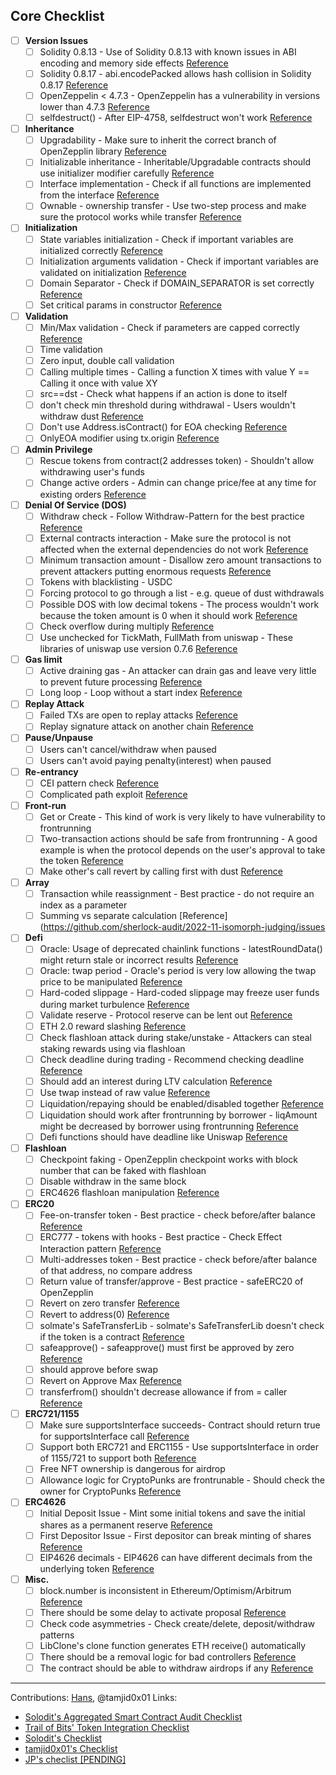 ## Core Checklist

- [ ] **Version Issues**
  - [ ] Solidity 0.8.13 - Use of Solidity 0.8.13 with known issues in ABI encoding and memory side effects [Reference](https://github.com/code-423n4/2022-06-putty-findings/issues/348)
  - [ ] Solidity 0.8.17 - abi.encodePacked allows hash collision in Solidity 0.8.17 [Reference](https://github.com/sherlock-audit/2022-10-nftport-judging/issues/118)
  - [ ] OpenZeppelin < 4.7.3 - OpenZeppelin has a vulnerability in versions lower than 4.7.3 [Reference](https://github.com/sherlock-audit/2022-09-harpie-judging/blob/main/010-M/010-h.md)
  - [ ] selfdestruct() - After EIP-4758, selfdestruct won't work [Reference](https://github.com/code-423n4/2022-07-axelar-findings/issues/20)

- [ ] **Inheritance**
  - [ ] Upgradability - Make sure to inherit the correct branch of OpenZepplin library [Reference](https://solodit.xyz/issues/912)
  - [ ] Initializable inheritance - Inheritable/Upgradable contracts should use initializer modifier carefully [Reference](https://solodit.xyz/issues/1684)
  - [ ] Interface implementation - Check if all functions are implemented from the interface [Reference](https://solodit.xyz/issues/1322)
  - [ ] Ownable - ownership transfer - Use two-step process and make sure the protocol works while transfer [Reference](https://solodit.xyz/issues/3525)

- [ ] **Initialization**
  - [ ] State variables initialization - Check if important variables are initialized correctly [Reference](https://solodit.xyz/issues/2594)
  - [ ] Initialization arguments validation - Check if important variables are validated on initialization [Reference](https://solodit.xyz/issues/3537)
  - [ ] Domain Separator - Check if DOMAIN_SEPARATOR is set correctly [Reference](https://solodit.xyz/issues/2507)
  - [ ] Set critical params in constructor [Reference](https://github.com/code-423n4/2022-05-backd-findings/issues/99)

- [ ] **Validation**
  - [ ] Min/Max validation - Check if parameters are capped correctly [Reference](https://solodit.xyz/issues/3591)
  - [ ] Time validation
  - [ ] Zero input, double call validation
  - [ ] Calling multiple times - Calling a function X times with value Y == Calling it once with value XY
  - [ ] src==dst - Check what happens if an action is done to itself
  - [ ] don't check min threshold during withdrawal - Users wouldn't withdraw dust [Reference](https://solodit.xyz/issues/5912)
  - [ ] Don't use Address.isContract() for EOA checking [Reference](https://solodit.xyz/issues/5925)
  - [ ] OnlyEOA modifier using tx.origin [Reference](https://solodit.xyz/issues/6662)

- [ ] **Admin Privilege**
  - [ ] Rescue tokens from contract(2 addresses token) - Shouldn't allow withdrawing user's funds
  - [ ] Change active orders - Admin can change price/fee at any time for existing orders [Reference](https://github.com/code-423n4/2022-06-putty-findings/issues/422)

- [ ] **Denial Of Service (DOS)**
  - [ ] Withdraw check - Follow Withdraw-Pattern for the best practice [Reference](https://solodit.xyz/issues/2939)
  - [ ] External contracts interaction - Make sure the protocol is not affected when the external dependencies do not work [Reference](https://solodit.xyz/issues/2967)
  - [ ] Minimum transaction amount - Disallow zero amount transactions to prevent attackers putting enormous requests [Reference](https://solodit.xyz/issues/1516)
  - [ ] Tokens with blacklisting - USDC
  - [ ] Forcing protocol to go through a list - e.g. queue of dust withdrawals
  - [ ] Possible DOS with low decimal tokens - The process wouldn't work because the token amount is 0 when it should work [Reference](https://solodit.xyz/issues/6998)
  - [ ] Check overflow during multiply [Reference](https://solodit.xyz/issues/6854)
  - [ ] Use unchecked for TickMath, FullMath from uniswap - These libraries of uniswap use version 0.7.6 [Reference](https://solodit.xyz/issues/6879)

- [ ] **Gas limit**
  - [ ] Active draining gas - An attacker can drain gas and leave very little to prevent future processing [Reference](https://solodit.xyz/issues/3709)
  - [ ] Long loop - Loop without a start index [Reference](https://github.com/sherlock-audit/2022-11-isomorph-judging/issues/69)

- [ ] **Replay Attack**
  - [ ] Failed TXs are open to replay attacks [Reference](https://github.com/code-423n4/2022-03-rolla-findings/issues/45)
  - [ ] Replay signature attack on another chain [Reference](https://github.com/sherlock-audit/2022-09-harpie-judging/blob/main/004-M/004-m.md)

- [ ] **Pause/Unpause**
  - [ ] Users can't cancel/withdraw when paused
  - [ ] Users can't avoid paying penalty(interest) when paused

- [ ] **Re-entrancy**
  - [ ] CEI pattern check [Reference](https://solodit.xyz/issues/3560)
  - [ ] Complicated path exploit [Reference](https://solodit.xyz/issues/3383)

- [ ] **Front-run**
  - [ ] Get or Create - This kind of work is very likely to have vulnerability to frontrunning
  - [ ] Two-transaction actions should be safe from frontrunning - A good example is when the protocol depends on the user's approval to take the token [Reference](https://github.com/sherlock-audit/2022-11-isomorph-judging/issues/47)
  - [ ] Make other's call revert by calling first with dust [Reference](https://solodit.xyz/issues/5920)

- [ ] **Array**
  - [ ] Transaction while reassignment - Best practice - do not require an index as a parameter
  - [ ] Summing vs separate calculation [Reference](https://github.com/sherlock-audit/2022-11-isomorph-judging/issues

- [ ] **Defi**
  - [ ] Oracle: Usage of deprecated chainlink functions - latestRoundData() might return stale or incorrect results [Reference](https://github.com/code-423n4/2022-04-backd-findings/issues/17)
  - [ ] Oracle: twap period - Oracle's period is very low allowing the twap price to be manipulated [Reference](https://github.com/code-423n4/2022-06-canto-v2-findings/issues/124)
  - [ ] Hard-coded slippage - Hard-coded slippage may freeze user funds during market turbulence [Reference](https://github.com/code-423n4/2022-05-sturdy-findings/issues/133)
  - [ ] Validate reserve - Protocol reserve can be lent out [Reference](https://github.com/sherlock-audit/2022-08-sentiment-judging/blob/main/122-M/1-report.md)
  - [ ] ETH 2.0 reward slashing [Reference](https://solodit.xyz/issues/5924)
  - [ ] Check flashloan attack during stake/unstake - Attackers can steal staking rewards using via flashloan
  - [ ] Check deadline during trading - Recommend checking deadline [Reference](https://solodit.xyz/issues/6297)
  - [ ] Should add an interest during LTV calculation [Reference](https://solodit.xyz/issues/6644)
  - [ ] Use twap instead of raw value [Reference](https://solodit.xyz/issues/6647)
  - [ ] Liquidation/repaying should be enabled/disabled together [Reference](https://solodit.xyz/issues/6649)
  - [ ] Liquidation should work after frontrunning by borrower - liqAmount might be decreased by borrower using frontrunning [Reference](https://solodit.xyz/issues/7364)
  - [ ] Defi functions should have deadline like Uniswap [Reference](https://solodit.xyz/issues/6687)

- [ ] **Flashloan**
  - [ ] Checkpoint faking - OpenZepplin checkpoint works with block number that can be faked with flashloan
  - [ ] Disable withdraw in the same block
  - [ ] ERC4626 flashloan manipulation [Reference](https://github.com/code-423n4/2022-01-behodler-findings/issues/304)

- [ ] **ERC20**
  - [ ] Fee-on-transfer token - Best practice - check before/after balance [Reference](https://solodit.xyz/issues/3630)
  - [ ] ERC777 - tokens with hooks - Best practice - Check Effect Interaction pattern [Reference](https://solodit.xyz/issues/3627)
  - [ ] Multi-addresses token - Best practice - check before/after balance of that address, no compare address
  - [ ] Return value of transfer/approve - Best practice - safeERC20 of OpenZepplin
  - [ ] Revert on zero transfer [Reference](https://github.com/code-423n4/2022-05-sturdy-findings/issues/79)
  - [ ] Revert to address(0) [Reference](https://github.com/code-423n4/2022-07-yield-findings/issues/116)
  - [ ] solmate's SafeTransferLib - solmate's SafeTransferLib doesn't check if the token is a contract [Reference](https://github.com/code-423n4/2022-05-cally-findings/issues/225)
  - [ ] safeapprove() - safeapprove() must first be approved by zero [Reference](https://github.com/code-423n4/2022-04-backd-findings/issues/180)
  - [ ] should approve before swap
  - [ ] Revert on Approve Max [Reference](https://solodit.xyz/issues/3521)
  - [ ] transferfrom() shouldn't decrease allowance if from = caller [Reference](https://solodit.xyz/issues/6704)

- [ ] **ERC721/1155**
  - [ ] Make sure supportsInterface succeeds- Contract should return true for supportsInterface call [Reference](https://solodit.xyz/issues/703)
  - [ ] Support both ERC721 and ERC1155 - Use supportsInterface in order of 1155/721 to support both [Reference](https://solodit.xyz/issues/2772)
  - [ ] Free NFT ownership is dangerous for airdrop
  - [ ] Allowance logic for CryptoPunks are frontrunable - Should check the owner for CryptoPunks [Reference](https://solodit.xyz/issues/6289)

- [ ] **ERC4626**
  - [ ] Initial Deposit Issue - Mint some initial tokens and save the initial shares as a permanent reserve [Reference](https://solodit.xyz/issues/3474)
  - [ ] First Depositor Issue - First depositor can break minting of shares [Reference](https://github.com/code-423n4/2022-04-jpegd-findings/issues/12)
  - [ ] EIP4626 decimals - EIP4626 can have different decimals from the underlying token [Reference](https://github.com/sherlock-audit/2022-08-sentiment-judging/blob/main/025-H/025-h.md)

- [ ] **Misc.**
  - [ ] block.number is inconsistent in Ethereum/Optimism/Arbitrum [Reference](https://solodit.xyz/issues/6345)
  - [ ] There should be some delay to activate proposal [Reference](https://solodit.xyz/issues/3213)
  - [ ] Check code asymmetries - Check create/delete, deposit/withdraw patterns
  - [ ] LibClone's clone function generates ETH receive() automatically
  - [ ] There should be a removal logic for bad controllers [Reference](https://solodit.xyz/issues/7157)
  - [ ] The contract should be able to withdraw airdrops if any [Reference](https://solodit.xyz/issues/9624)
---
Contributions: [Hans](https://twitter.com/hansfriese), @tamjid0x01
Links: 
- [Solodit's Aggregated Smart Contract Audit Checklist](https://github.com/Cyfrin/audit-checklist/tree/main)
- [Trail of Bits' Token Integration Checklist](https://secure-contracts.com/development-guidelines/token_integration.html#token-integration-checklist)
- [Solodit's Checklist](https://solodit.xyz/checklist)
- [tamjid0x01's Checklist](https://github.com/tamjid0x01/SmartContracts-audit-checklist#general-review-approach)
- [JP's checlist [PENDING]](https://www.notion.so/Attack-Vectors-c387ea83559148f7a296a8a298e4ae49?pvs=4)
